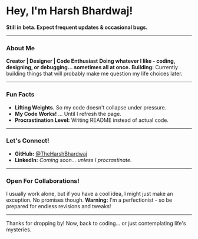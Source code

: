 # Hey, I'm Harsh Bhardwaj!

**Still in beta. Expect frequent updates & occasional bugs.**

---

### About Me
**Creator | Designer | Code Enthusiast**
**Doing whatever I like - coding, designing, or debugging... sometimes all at once.**
**Building:** Currently building things that will probably make me question my life choices later.

---

### Fun Facts
- **Lifting Weights.** So my code doesn't collapse under pressure.
- **My Code Works!** ... Until I refresh the page.
- **Procrastination Level:** Writing README instead of actual code.

---

### Let's Connect!
- **GitHub:** [@TheHarshBhardwaj](https://github.com/TheHarshBhardwaj)
- **LinkedIn:** *Coming soon... unless I procrastinate.*

---

### Open For Collaborations!
I usually work alone, but if you have a cool idea, I might just make an exception. No promises though.
**Warning:** I'm a perfectionist - so be prepared for endless revisions and tweaks!

---

Thanks for dropping by! Now, back to coding... or just contemplating life's mysteries.
